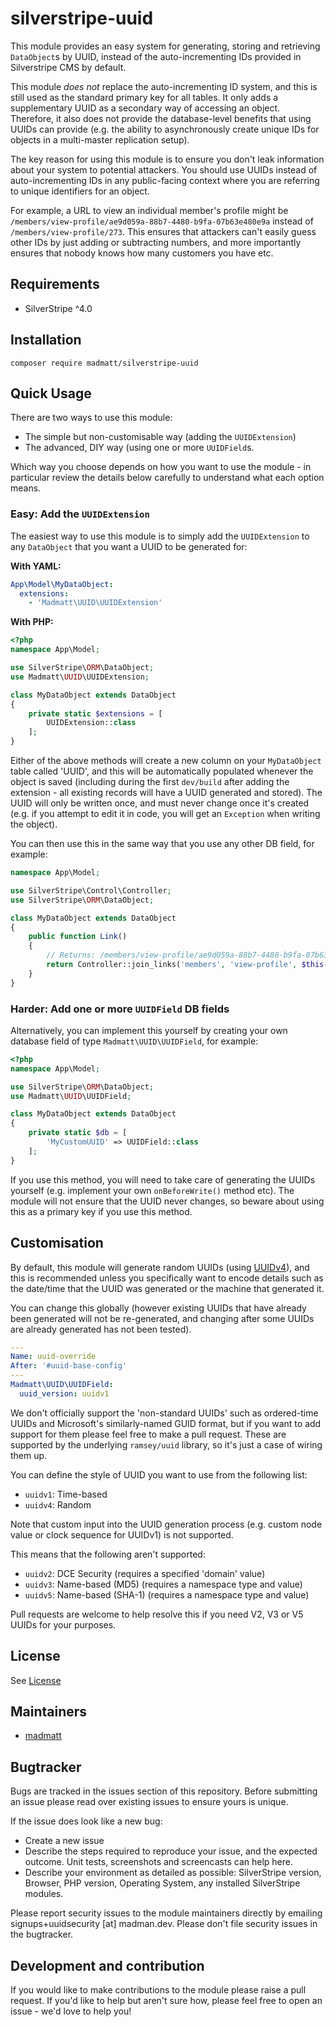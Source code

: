 # silverstripe-uuid

This module provides an easy system for generating, storing and retrieving `DataObject`s by UUID, instead of the auto-incrementing IDs provided in Silverstripe CMS by default.

This module *does not* replace the auto-incrementing ID system, and this is still used as the standard primary key for all tables. It only adds a supplementary UUID as a secondary way of accessing an object. Therefore, it also does not provide the database-level benefits that using UUIDs can provide (e.g. the ability to asynchronously create unique IDs for objects in a multi-master replication setup).

The key reason for using this module is to ensure you don't leak information about your system to potential attackers. You should use UUIDs instead of auto-incrementing IDs in any public-facing context where you are referring to unique identifiers for an object.

For example, a URL to view an individual member's profile might be `/members/view-profile/ae9d059a-88b7-4480-b9fa-07b63e480e9a` instead of `/members/view-profile/273`. This ensures that attackers can't easily guess other IDs by just adding or subtracting numbers, and more importantly ensures that nobody knows how many customers you have etc.

## Requirements
* SilverStripe ^4.0

## Installation
```
composer require madmatt/silverstripe-uuid
```

## Quick Usage
There are two ways to use this module:
* The simple but non-customisable way (adding the `UUIDExtension`)
* The advanced, DIY way (using one or more `UUIDField`s.

Which way you choose depends on how you want to use the module - in particular review the details below carefully to understand what each option means.

### Easy: Add the `UUIDExtension`
The easiest way to use this module is to simply add the `UUIDExtension` to any `DataObject` that you want a UUID to be generated for:

**With YAML:**
```yaml
App\Model\MyDataObject:
  extensions:
    - 'Madmatt\UUID\UUIDExtension'
```

**With PHP:**
```php
<?php
namespace App\Model;

use SilverStripe\ORM\DataObject;
use Madmatt\UUID\UUIDExtension;

class MyDataObject extends DataObject
{
    private static $extensions = [
        UUIDExtension::class
    ];
}
```

Either of the above methods will create a new column on your `MyDataObject` table called 'UUID', and this will be automatically populated whenever the object is saved (including during the first `dev/build` after adding the extension - all existing records will have a UUID generated and stored). The UUID will only be written once, and must never change once it's created (e.g. if you attempt to edit it in code, you will get an `Exception` when writing the object).

You can then use this in the same way that you use any other DB field, for example:

```php
namespace App\Model;

use SilverStripe\Control\Controller;
use SilverStripe\ORM\DataObject;

class MyDataObject extends DataObject
{
    public function Link()
    {
        // Returns: /members/view-profile/ae9d059a-88b7-4480-b9fa-07b63e480e9a
        return Controller::join_links('members', 'view-profile', $this->UUID);
    }
}
```

### Harder: Add one or more `UUIDField` DB fields
Alternatively, you can implement this yourself by creating your own database field of type `Madmatt\UUID\UUIDField`, for example:

```php
<?php
namespace App\Model;

use SilverStripe\ORM\DataObject;
use Madmatt\UUID\UUIDField;

class MyDataObject extends DataObject
{
    private static $db = [
        'MyCustomUUID' => UUIDField::class
    ];
}
```

If you use this method, you will need to take care of generating the UUIDs yourself (e.g. implement your own `onBeforeWrite()` method etc). The module will not ensure that the UUID never changes, so beware about using this as a primary key if you use this method.

## Customisation
By default, this module will generate random UUIDs (using [UUIDv4](https://uuid.ramsey.dev/en/latest/rfc4122/version4.html)), and this is recommended unless you specifically want to encode details such as the date/time that the UUID was generated or the machine that generated it.

You can change this globally (however existing UUIDs that have already been generated will not be re-generated, and changing after some UUIDs are already generated has not been tested).

```yaml
---
Name: uuid-override
After: '#uuid-base-config'
---
Madmatt\UUID\UUIDField:
  uuid_version: uuidv1
```

We don't officially support the 'non-standard UUIDs' such as ordered-time UUIDs and Microsoft's similarly-named GUID format, but if you want to add support for them please feel free to make a pull request. These are supported by the underlying `ramsey/uuid` library, so it's just a case of wiring them up.

You can define the style of UUID you want to use from the following list:
- `uuidv1`: Time-based
- `uuidv4`: Random

Note that custom input into the UUID generation process (e.g. custom node value or clock sequence for UUIDv1) is not supported.

This means that the following aren't supported:
- `uuidv2`: DCE Security (requires a specified 'domain' value)
- `uuidv3`: Name-based (MD5) (requires a namespace type and value)
- `uuidv5`: Name-based (SHA-1) (requires a namespace type and value)

Pull requests are welcome to help resolve this if you need V2, V3 or V5 UUIDs for your purposes.

## License
See [License](LICENSE.md)

## Maintainers
 * [madmatt](https://github.com/madmatt)

## Bugtracker
Bugs are tracked in the issues section of this repository. Before submitting an issue please read over
existing issues to ensure yours is unique.

If the issue does look like a new bug:

 - Create a new issue
 - Describe the steps required to reproduce your issue, and the expected outcome. Unit tests, screenshots
 and screencasts can help here.
 - Describe your environment as detailed as possible: SilverStripe version, Browser, PHP version,
 Operating System, any installed SilverStripe modules.

Please report security issues to the module maintainers directly by emailing signups+uuidsecurity [at] madman.dev. Please don't file security issues in the bugtracker.

## Development and contribution
If you would like to make contributions to the module please raise a pull request. If you'd like to help but aren't sure how, please feel free to open an issue - we'd love to help you!
